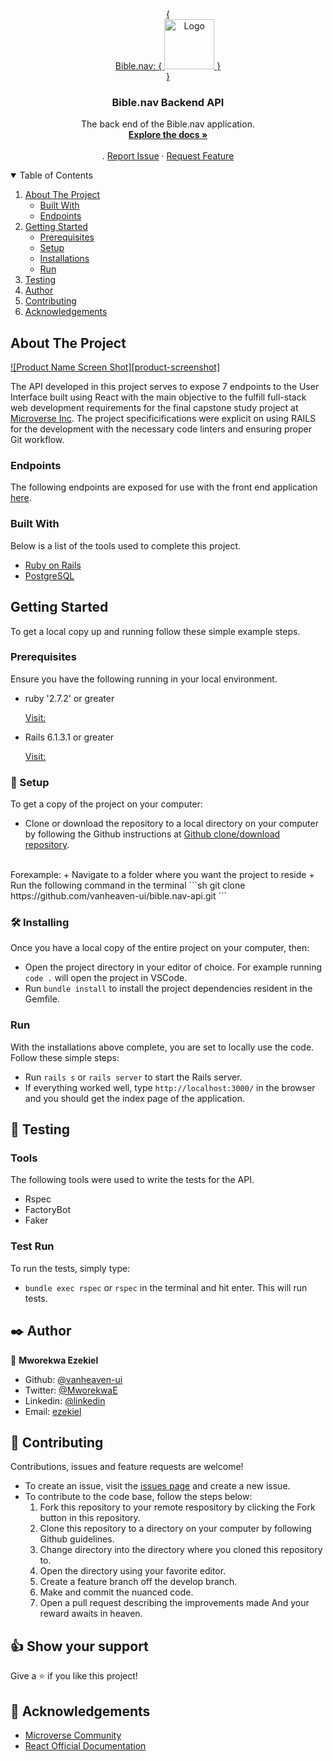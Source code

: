 <br />
<p align="center">

  <a href="https://github.com/vanheaven-ui/bible.nav-ui">
    {
      <br />
      Bible.nav: {
        <img src="logo/logo.png" alt="Logo" width="80" height="80">
      }
      <br />
    }    
  </a>

  <h3 align="center">Bible.nav Backend API</h3>

  <p align="center">
    The back end of the Bible.nav application.
    <br />
    <a href="https://github.com/othneildrew/Best-README-Template"><strong>Explore the docs »</strong></a>
    <br />
    <br />
    .
    <a href="https://github.com/vanheaven-ui/bible.nav-api/issues">Report Issue</a>
    ·
    <a href="https://github.com/vanheaven-ui/bible.nav-api/issues">Request Feature</a>
  </p>
</p>

<details open="open">
  <summary>Table of Contents</summary>
  <ol>
    <li>
      <a href="#about-the-project">About The Project</a>
      <ul>
        <li><a href="#built-with">Built With</a></li>
        <li><a href="#endpoints">Endpoints</a></li>
      </ul>
    </li>
    <li>
      <a href="#getting-started">Getting Started</a>
      <ul>
        <li><a href="#prerequisites">Prerequisites</a></li>
        <li><a href="#setup">Setup</a></li>
        <li><a href="#installation">Installations</a></li>
        <li><a href="#run">Run</a></li>
      </ul>
    </li>
    <li><a href="#tests">Testing</a></li>
    <li><a href="#author">Author</a></li>
    <li><a href="#contributing">Contributing</a></li>
    <li><a href="#acknowledgements">Acknowledgements</a></li>
  </ol>
</details>

## About The Project

[![Product Name Screen Shot][product-screenshot]](https://example.com)


The API developed in this project serves to expose 7 endpoints to the User Interface built using React with the main objective to the fulfill full-stack web development requirements for the final capstone study project at [Microverse Inc](https://www.microverse.org/). The project specificifications were explicit on using RAILS for the development with the necessary code linters and ensuring proper Git workflow.

### Endpoints
The following endpoints are exposed for use with the front end application [here]().
 

### Built With

Below is a list of the tools used to complete this project.
* [Ruby on Rails](https://rubyonrails.org/)
* [PostgreSQL](https://www.postgresql.org/)

## Getting Started

To get a local copy up and running follow these simple example steps.

### Prerequisites

Ensure you have the following running in your local environment.
* ruby '2.7.2' or greater
  <br />

  [Visit:](https://www.ruby-lang.org/en/downloads/)

* Rails 6.1.3.1 or greater
  <br>

  [Visit:](https://guides.rubyonrails.org/v5.0/getting_started.html)

### 🔨 Setup

To get a copy of the project on your computer:

- Clone or download the repository to a local directory on your computer by following the Github instructions at [Github clone/download repository](https://docs.github.com/en/enterprise/2.13/user/articles/cloning-a-repository).
<br />
Forexample: 
  + Navigate to a folder where you want the project to reside
  + Run the following command in the terminal
```sh
  git clone https://github.com/vanheaven-ui/bible.nav-api.git
```

### 🛠 Installing <a name = "ins"></a>

Once you have a local copy of the entire project on your computer, then:

- Open the project directory in your editor of choice. For example running `code .` will open the project in VSCode.
- Run `bundle install` to install the project dependencies resident in the Gemfile.

### Run <a name = "app"></a>

With the installations above complete, you are set to locally use the code. Follow these simple steps:

- Run `rails s` or `rails server` to start the Rails server.
- If everything worked well, type `http://localhost:3000/` in the browser and you should get the index page of the application.

## 🧪 Testing <a name= "tests"></a>

### Tools

The following tools were used to write the tests for the API.

- Rspec
- FactoryBot
- Faker

### Test Run

To run the tests, simply type:
- `bundle exec rspec` or `rspec` in the terminal and hit enter. This will run tests.

## ✒️ Author <a name = "author"></a>

👤 **Mworekwa Ezekiel**

- Github: [@vanheaven-ui](https://github.com/vanheaven-ui)
- Twitter: [@MworekwaE](https://twitter.com/MworekwaE)
- Linkedin: [@linkedin](https://www.linkedin.com/in/vanheaven/)
- Email: [ezekiel](mailto:vanheaven6@gmail.com)

## 🤝 Contributing

Contributions, issues and feature requests are welcome!

- To create an issue, visit the [issues page](https://github.com/vanheaven-ui/bible.nav-api/issues) and create a new issue.
- To contribute to the code base, follow the steps below:
  1. Fork this repository to your remote respository by clicking the Fork button in this repository.
  2. Clone this repository to a directory on your computer by following Github guidelines.
  3. Change directory into the directory where you cloned this repository to.
  4. Open the directory using your favorite editor.
  5. Create a feature branch off the develop branch.
  6. Make and commit the nuanced code.
  7. Open a pull request describing the improvements made
     And your reward awaits in heaven.

## 👍 Show your support

Give a ⭐️ if you like this project!

## :clap: Acknowledgements

- [Microverse Community](https://www.microverse.org/) <br />
- [React Official Documentation](https://reactjs.org/)
